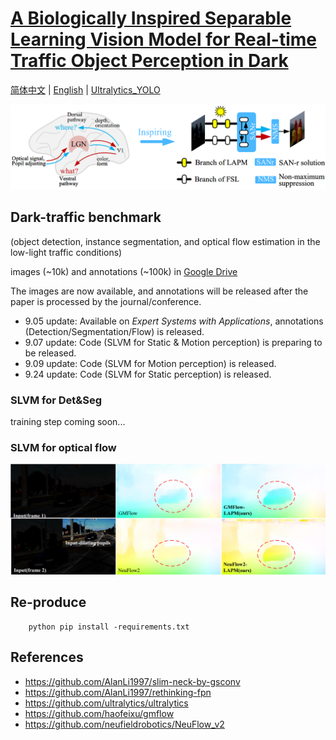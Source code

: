 # [A Biologically Inspired Separable Learning Vision Model for Real-time Traffic Object Perception in Dark](https://doi.org/10.1016/j.eswa.2025.129529)

[简体中文](README-zh-CN.md) | [English](README.md) | [Ultralytics_YOLO](UY_README.md)
<br>

![framwk](figs/framwk.png)

## Dark-traffic benchmark
(object detection, instance segmentation, and optical flow estimation in the low-light traffic conditions)

images (~10k) and annotations (~100k) in [Google Drive](https://drive.google.com/drive/folders/1B8EzDn64bGBgyRCfppL_jhcOA3hIwnzi?usp=sharing)

The images are now available, and annotations will be released after the paper is processed by the journal/conference.

- 9.05 update: Available on _Expert Systems with Applications_, annotations (Detection/Segmentation/Flow) is released.
- 9.07 update: Code (SLVM for Static & Motion perception) is preparing to be released.
- 9.09 update: Code (SLVM for Motion perception) is released.
- 9.24 update: Code (SLVM for Static perception) is released.

### SLVM for Det&Seg
training step coming soon...

### SLVM for optical flow
![flow](figs/f10.png)

## Re-produce
        python pip install -requirements.txt
 ## References
  - https://github.com/AlanLi1997/slim-neck-by-gsconv
  - https://github.com/AlanLi1997/rethinking-fpn
  - https://github.com/ultralytics/ultralytics
  - https://github.com/haofeixu/gmflow
  - https://github.com/neufieldrobotics/NeuFlow_v2
